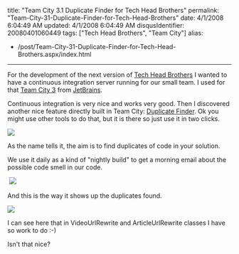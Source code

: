 title: "Team City 3.1 Duplicate Finder for Tech Head Brothers"
permalink: "Team-City-31-Duplicate-Finder-for-Tech-Head-Brothers"
date: 4/1/2008 6:04:49 AM
updated: 4/1/2008 6:04:49 AM
disqusIdentifier: 20080401060449
tags: ["Tech Head Brothers", "Team City"]
alias:
 - /post/Team-City-31-Duplicate-Finder-for-Tech-Head-Brothers.aspx/index.html
---
For the development of the next version of [Tech Head Brothers](http://www.techheadbrothers.com/) I wanted to have a continuous integration server running for our small team. I used for that [Team City 3](http://www.jetbrains.com/teamcity) from [JetBrains](http://www.jetbrains.com/). 

Continuous integration is very nice and works very good. Then I discovered another nice feature directly built in Team City: [Duplicate Finder](http://www.jetbrains.net/confluence/display/TCD3/Duplicates+Finder+%28.NET%29). Ok you might use other tools to do that, but it is there so just use it in two clicks.
<!-- more -->

![](http://farm3.static.flickr.com/2136/2378468328_7fd59d264c_o.jpg)

As the name tells it, the aim is to find duplicates of code in your solution.

We use it daily as a kind of "nightly build" to get a morning email about the possible code smell in our code.

 ![](http://farm4.static.flickr.com/3230/2377621109_ebd7f8e897_o.jpg) 

And this is the way it shows up the duplicates found.

![](http://farm3.static.flickr.com/2395/2377642227_56f8283142_o.jpg) 

I can see here that in VideoUrlRewrite and ArticleUrlRewrite classes I have so work to do :-)

Isn't that nice?
